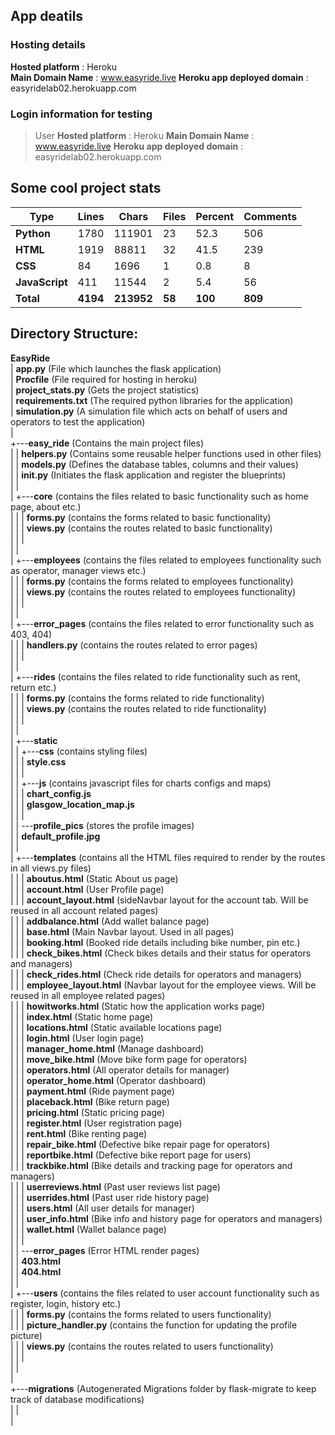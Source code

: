 ## App deatils
### Hosting details
 **Hosted platform** : Heroku  
 **Main Domain Name** : www.easyride.live
 **Heroku app deployed domain** : easyridelab02.herokuapp.com

### Login information for testing
> User 
**Hosted platform** : Heroku
**Main Domain Name** : www.easyride.live
**Heroku app deployed domain** : easyridelab02.herokuapp.com



## Some cool project stats

| Type | Lines | Chars | Files | Percent | Comments |
| ----------- | ----------- | ----------- | ----------- | ----------- | ----------- |
| **Python** | 1780 | 111901 | 23 | 52.3 | 506 |
| **HTML** | 1919 | 88811 | 32 | 41.5 | 239 |
| **CSS** | 84 | 1696 | 1 | 0.8 | 8 |
| **JavaScript** | 411 | 11544 | 2 | 5.4 | 56 |
| **Total** | **4194** | **213952** | **58** | **100** | **809** |


## Directory Structure:
  
**EasyRide**  
|   **app.py** (File which launches the flask application)  
|   **Procfile** (File required for hosting in heroku)  
|   **project_stats.py** (Gets the project statistics)  
|   **requirements.txt** (The required python libraries for the application)  
|   **simulation.py** (A simulation file which acts on behalf of users and operators to test the application)  
|     
+---**easy_ride** (Contains the main project files)  
|   |   **helpers.py** (Contains some reusable helper functions used in other files)  
|   |   **models.py** (Defines the database tables, columns and their values)  
|   |   **__init__.py**  (Initiates the flask application and register the blueprints)  
|   |     
|   +---**core**  (contains the files related to basic functionality such as home page, about etc.)  
|   |   |   **forms.py** (contains the forms related to basic functionality)  
|   |   |   **views.py** (contains the routes related to basic functionality)  
|   |   |     
|   |             
|   +---**employees** (contains the files related to employees functionality such as operator, manager views etc.)  
|   |   |   **forms.py** (contains the forms related to employees functionality)  
|   |   |   **views.py** (contains the routes related to employees functionality)  
|   |   |     
|   |             
|   +---**error_pages** (contains the files related to error functionality such as 403, 404)  
|   |   |   **handlers.py** (contains the routes related to error pages)  
|   |   |     
|   |             
|   +---**rides** (contains the files related to ride functionality such as rent, return etc.)  
|   |   |   **forms.py** (contains the forms related to ride functionality)  
|   |   |   **views.py** (contains the routes related to ride functionality)  
|   |   |     
|   |             
|   +---**static**  
|   |   +---**css** (contains styling files)  
|   |   |       **style.css**  
|   |   |         
|   |   +---**js** (contains javascript files for charts configs and maps)  
|   |   |       **chart_config.js**  
|   |   |       **glasgow_location_map.js**  
|   |   |         
|   |   \---**profile_pics** (stores the profile images)  
|   |           **default_profile.jpg**  
|   |             
|   +---**templates** (contains all the HTML files required to render by the routes in all views.py files)  
|   |   |   **aboutus.html** (Static About us page)  
|   |   |   **account.html** (User Profile page)  
|   |   |   **account_layout.html** (sideNavbar layout for the account tab. Will be reused in all account related pages)  
|   |   |   **addbalance.html** (Add wallet balance page)  
|   |   |   **base.html** (Main Navbar layout. Used in all pages)  
|   |   |   **booking.html** (Booked ride details including bike number, pin etc.)  
|   |   |   **check_bikes.html** (Check bikes details and their status for operators and managers)  
|   |   |   **check_rides.html** (Check ride details for operators and managers)  
|   |   |   **employee_layout.html** (Navbar layout for the employee views. Will be reused in all employee related pages)  
|   |   |   **howitworks.html** (Static how the application works page)  
|   |   |   **index.html** (Static home page)  
|   |   |   **locations.html** (Static available locations page)  
|   |   |   **login.html** (User login page)  
|   |   |   **manager_home.html** (Manage dashboard)  
|   |   |   **move_bike.html** (Move bike form page for operators)  
|   |   |   **operators.html** (All operator details for manager)  
|   |   |   **operator_home.html** (Operator dashboard)  
|   |   |   **payment.html** (Ride payment page)  
|   |   |   **placeback.html** (Bike return page)  
|   |   |   **pricing.html** (Static pricing page)   
|   |   |   **register.html** (User registration page)  
|   |   |   **rent.html** (Bike renting page)  
|   |   |   **repair_bike.html** (Defective bike repair page for operators)  
|   |   |   **reportbike.html** (Defective bike report page for users)  
|   |   |   **trackbike.html** (Bike details and tracking page for operators and managers)  
|   |   |   **userreviews.html** (Past user reviews list page)  
|   |   |   **userrides.html** (Past user ride history page)  
|   |   |   **users.html** (All user details for manager)  
|   |   |   **user_info.html** (Bike info and history page for operators and managers)  
|   |   |   **wallet.html** (Wallet balance page)  
|   |   |     
|   |   \---**error_pages** (Error HTML render pages)  
|   |           **403.html**  
|   |           **404.html**  
|   |             
|   +---**users** (contains the files related to user account functionality such as register, login, history etc.)  
|   |   |   **forms.py** (contains the forms related to users functionality)  
|   |   |   **picture_handler.py** (contains the function for updating the profile picture)  
|   |   |   **views.py** (contains the routes related to users functionality)  
|   |   |     
|   |             
|             
+---**migrations** (Autogenerated Migrations folder by flask-migrate to keep track of database modifications)  
|   |             
|       

 
